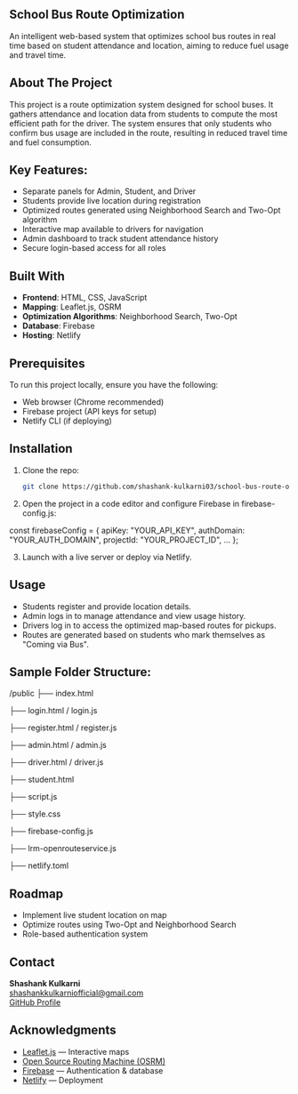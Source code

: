  ## School Bus Route Optimization

An intelligent web-based system that optimizes school bus routes in real time based on student attendance and location, aiming to reduce fuel usage and travel time.

## About The Project

This project is a route optimization system designed for school buses. It gathers attendance and location data from students to compute the most efficient path for the driver. The system ensures that only students who confirm bus usage are included in the route, resulting in reduced travel time and fuel consumption.

## Key Features:

- Separate panels for Admin, Student, and Driver
- Students provide live location during registration
- Optimized routes generated using Neighborhood Search and Two-Opt algorithm
- Interactive map available to drivers for navigation
- Admin dashboard to track student attendance history
- Secure login-based access for all roles

##  Built With

- **Frontend**: HTML, CSS, JavaScript  
- **Mapping**: Leaflet.js, OSRM  
- **Optimization Algorithms**: Neighborhood Search, Two-Opt  
- **Database**: Firebase  
- **Hosting**: Netlify

## Prerequisites

To run this project locally, ensure you have the following:

- Web browser (Chrome recommended)
- Firebase project (API keys for setup)
- Netlify CLI (if deploying)

## Installation

1. Clone the repo:
   ```bash
   git clone https://github.com/shashank-kulkarni03/school-bus-route-optimization.git

2. Open the project in a code editor and configure Firebase in firebase-config.js:

const firebaseConfig = {
  apiKey: "YOUR_API_KEY",
  authDomain: "YOUR_AUTH_DOMAIN",
  projectId: "YOUR_PROJECT_ID",
  ...
};

3. Launch with a live server or deploy via Netlify.

## Usage
- Students register and provide location details.
- Admin logs in to manage attendance and view usage history.
- Drivers log in to access the optimized map-based routes for pickups.
- Routes are generated based on students who mark themselves as "Coming via Bus".

## Sample Folder Structure:
/public
├── index.html

├── login.html / login.js

├── register.html / register.js

├── admin.html / admin.js

├── driver.html / driver.js

├── student.html

├── script.js

├── style.css

├── firebase-config.js

├── lrm-openrouteservice.js

├── netlify.toml

## Roadmap
 - Implement live student location on map
 - Optimize routes using Two-Opt and Neighborhood Search
 - Role-based authentication system

## Contact

**Shashank Kulkarni**  
 shashankkulkarniofficial@gmail.com  
 [GitHub Profile](https://github.com/shashank-kulkarni03)

## Acknowledgments

- [Leaflet.js](https://leafletjs.com/) — Interactive maps  
- [Open Source Routing Machine (OSRM)](http://project-osrm.org/)  
- [Firebase](https://firebase.google.com/) — Authentication & database  
- [Netlify](https://www.netlify.com/) — Deployment  
